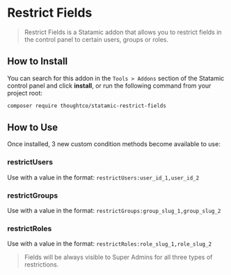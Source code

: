 # Restrict Fields

> Restrict Fields is a Statamic addon that allows you to restrict fields in the control panel to certain users, groups or roles.

## How to Install

You can search for this addon in the `Tools > Addons` section of the Statamic control panel and click **install**, or run the following command from your project root:

``` bash
composer require thoughtco/statamic-restrict-fields
```

## How to Use

Once installed, 3 new custom condition methods become available to use:

### restrictUsers

Use with a value in the format:
`restrictUsers:user_id_1,user_id_2`

### restrictGroups

Use with a value in the format:
`restrictGroups:group_slug_1,group_slug_2`

### restrictRoles

Use with a value in the format:
`restrictRoles:role_slug_1,role_slug_2`

> Fields will be always visible to Super Admins for all three types of restrictions.
